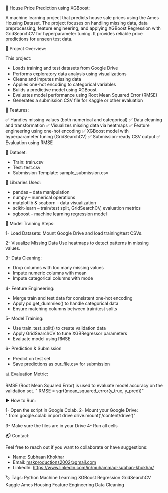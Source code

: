 🏡 House Price Prediction using XGBoost:

A machine learning project that predicts house sale prices using the Ames Housing Dataset. The project focuses on handling missing data, data preprocessing, feature engineering, and applying XGBoost Regression with GridSearchCV for hyperparameter tuning. It provides reliable price predictions for unseen test data.

📂 Project Overview:

This project:

- Loads training and test datasets from Google Drive
- Performs exploratory data analysis using visualizations
- Cleans and imputes missing data
- Applies one-hot encoding to categorical variables
- Builds a predictive model using XGBoost
- Evaluates model performance using Root Mean Squared Error (RMSE)
- Generates a submission CSV file for Kaggle or other evaluation

🚀 Features:

✅ Handles missing values (both numerical and categorical)
✅ Data cleaning and transformation
✅ Visualizes missing data via heatmaps
✅ Feature engineering using one-hot encoding
✅ XGBoost model with hyperparameter tuning (GridSearchCV)
✅ Submission-ready CSV output
✅ Evaluation using RMSE

📁 Dataset:

- Train: train.csv
- Test: test.csv
- Submission Template: sample_submission.csv

🔧 Libraries Used:

- pandas – data manipulation
- numpy – numerical operations
- matplotlib & seaborn – data visualization
- scikit-learn – train/test split, GridSearchCV, evaluation metrics
- xgboost – machine learning regression model

🧪 Model Training Steps:

1- Load Datasets:
Mount Google Drive and load training/test CSVs.

2- Visualize Missing Data
Use heatmaps to detect patterns in missing values.

3- Data Cleaning:

- Drop columns with too many missing values
- Impute numeric columns with mean
- Impute categorical columns with mode

4- Feature Engineering:

- Merge train and test data for consistent one-hot encoding
- Apply pd.get_dummies() to handle categorical data
- Ensure matching columns between train/test splits

5- Model Training:

- Use train_test_split() to create validation data
- Apply GridSearchCV to tune XGBRegressor parameters
- Evaluate model using RMSE

6- Prediction & Submission

- Predict on test set
- Save predictions as our_file.csv for submission

📊 Evaluation Metric:

RMSE (Root Mean Squared Error) is used to evaluate model accuracy on the validation set.
              " RMSE = sqrt(mean_squared_error(y_true, y_pred))"

▶️ How to Run:

1- Open the script in Google Colab.
2- Mount your Google Drive:              
                  " from google.colab import drive
                    drive.mount('/content/drive')"

3- Make sure the files are in your Drive 
4- Run all cells

📬 Contact:

Feel free to reach out if you want to collaborate or have suggestions:
- Name: Subhaan Khokhar
- Email: mskproductions2002@gmail.com
- LinkedIn: https://www.linkedin.com/in/muhammad-subhan-khokhar/


🏷️ Tags:
Python Machine Learning XGBoost Regression GridSearchCV Kaggle Ames Housing Feature Engineering Data Cleaning
